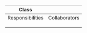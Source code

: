 
| Class            |               |
| ---------------- | ------------- |
| Responsibilities | Collaborators |
|                  |               |
|                  |               |
|                  |               |
